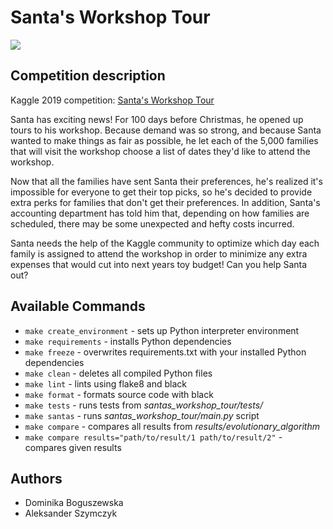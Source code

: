 # Santa's Workshop Tour

<a target="_blank" href="https://cookiecutter-data-science.drivendata.org/">
    <img src="https://img.shields.io/badge/CCDS-Project%20template-328F97?logo=cookiecutter" />
</a>

## Competition description

Kaggle 2019 competition: [Santa's Workshop Tour](https://www.kaggle.com/c/santa-workshop-tour-2019)

Santa has exciting news! For 100 days before Christmas, he opened up tours to his workshop. Because demand was so strong, and because Santa wanted to make things as fair as possible, he let each of the 5,000 families that will visit the workshop choose a list of dates they'd like to attend the workshop.

Now that all the families have sent Santa their preferences, he's realized it's impossible for everyone to get their top picks, so he's decided to provide extra perks for families that don't get their preferences. In addition, Santa's accounting department has told him that, depending on how families are scheduled, there may be some unexpected and hefty costs incurred.

Santa needs the help of the Kaggle community to optimize which day each family is assigned to attend the workshop in order to minimize any extra expenses that would cut into next years toy budget! Can you help Santa out?

## Available Commands

- `make create_environment` - sets up Python interpreter environment
- `make requirements` - installs Python dependencies
- `make freeze` - overwrites requirements.txt with your installed Python dependencies
- `make clean` - deletes all compiled Python files
- `make lint` - lints using flake8 and black
- `make format` - formats source code with black
- `make tests` - runs tests from *santas_workshop_tour/tests/*
- `make santas` - runs *santas_workshop_tour/main.py* script
- `make compare` - compares all results from *results/evolutionary_algorithm*
- `make compare results="path/to/result/1 path/to/result/2"` - compares given results 

## Authors

- Dominika Boguszewska
- Aleksander Szymczyk

